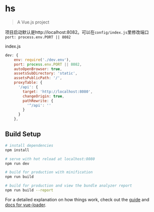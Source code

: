 # hs

> A Vue.js project

项目启动默认是http://localhost:8082。可以在`config/index.js`里修改端口`port: process.env.PORT || 8082`

index.js

```js
dev: {
    env: require('./dev.env'),
    port: process.env.PORT || 8082,
    autoOpenBrowser: true,
    assetsSubDirectory: 'static',
    assetsPublicPath: '/',
    proxyTable: {
      '/api': {
        target: 'http://localhost:8080',
        changeOrigin: true,
        pathRewrite: {
          '^/api': ''
        }
      }
    },
```

## Build Setup

``` bash
# install dependencies
npm install

# serve with hot reload at localhost:8080
npm run dev

# build for production with minification
npm run build

# build for production and view the bundle analyzer report
npm run build --report
```

For a detailed explanation on how things work, check out the [guide](http://vuejs-templates.github.io/webpack/) and [docs for vue-loader](http://vuejs.github.io/vue-loader).
